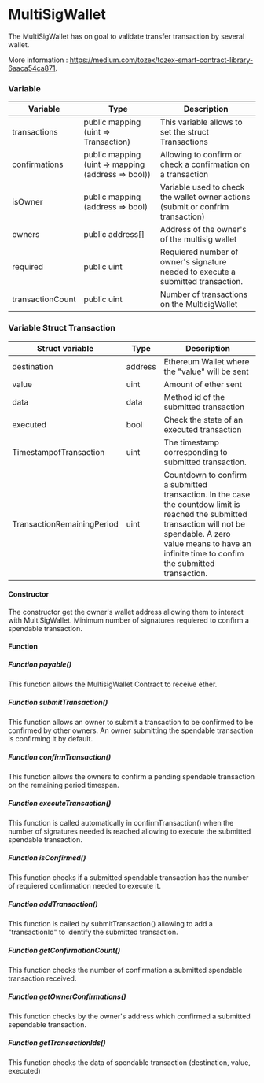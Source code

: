# MultiSigWallet

The MultiSigWallet has on goal to validate transfer transaction by several wallet.

More information : https://medium.com/tozex/tozex-smart-contract-library-6aaca54ca871.


### Variable

| Variable | Type | Description |
| ------ | ------ | ------ |
| transactions | public mapping (uint => Transaction) | This variable allows to set the struct Transactions
| confirmations | public mapping (uint => mapping (address => bool)) | Allowing to confirm or check a confirmation on a transaction
| isOwner | public mapping (address => bool)  | Variable used to check the wallet owner actions (submit or confrim transaction)
| owners | public address[] | Address of the owner's of the multisig wallet 
| required | public uint | Requiered number of owner's signature needed to execute a submitted transaction.
| transactionCount | public uint | Number of transactions on the MultisigWallet


### Variable Struct Transaction

| Struct variable | Type | Description |
| ------ | ------ | ------ |
| destination | address | Ethereum Wallet where the "value" will be sent
| value | uint | Amount of ether sent
| data | data  | Method id of the submitted transaction
| executed  | bool | Check the state of an executed transaction 
| TimestampofTransaction |  uint | The timestamp corresponding to submitted transaction. 
| TransactionRemainingPeriod |  uint | Countdown to confirm a submitted transaction. In the case the countdow limit is reached the submitted transaction will not be spendable. A zero value means to have an infinite time to confim the submitted transaction.


#### Constructor
The constructor get the owner's wallet address allowing them to interact with MultiSigWallet. Minimum number of signatures requiered to confirm a spendable transaction. 

#### Function

##### Function payable()

This function allows the MultisigWallet Contract to receive ether.

##### Function submitTransaction()

This function allows an owner to submit a transaction to be confirmed to be confirmed by other owners. An owner submitting the spendable transaction is confirming it by default.


##### Function confirmTransaction()

This function allows the owners to confirm a pending spendable transaction on the remaining period timespan.

##### Function executeTransaction()

This function is called automatically in confirmTransaction() when the number of signatures needed is reached allowing to execute the submitted spendable transaction.

##### Function isConfirmed()

This function checks if a submitted spendable transaction has the number of requiered confirmation needed to execute it.

##### Function addTransaction()

This function is called by submitTransaction() allowing to add a "transactionId" to identify the submitted transaction.

##### Function getConfirmationCount()

This function checks the number of confirmation a submitted spendable transaction received.

##### Function getOwnerConfirmations()

This function checks by the owner's address which confirmed a submitted sependable transaction.

##### Function getTransactionIds()

This function checks the data of spendable transaction (destination, value, executed)